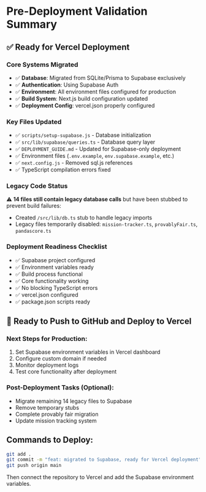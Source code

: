 # Pre-Deployment Validation Summary

## ✅ Ready for Vercel Deployment

### Core Systems Migrated
- ✅ **Database**: Migrated from SQLite/Prisma to Supabase exclusively
- ✅ **Authentication**: Using Supabase Auth
- ✅ **Environment**: All environment files configured for production
- ✅ **Build System**: Next.js build configuration updated
- ✅ **Deployment Config**: vercel.json properly configured

### Key Files Updated
- ✅ `scripts/setup-supabase.js` - Database initialization
- ✅ `src/lib/supabase/queries.ts` - Database query layer
- ✅ `DEPLOYMENT_GUIDE.md` - Updated for Supabase-only deployment
- ✅ Environment files (`.env.example`, `env.supabase.example`, etc.)
- ✅ `next.config.js` - Removed sql.js references
- ✅ TypeScript compilation errors fixed

### Legacy Code Status
⚠️ **14 files still contain legacy database calls** but have been stubbed to prevent build failures:
- Created `/src/lib/db.ts` stub to handle legacy imports
- Legacy files temporarily disabled: `mission-tracker.ts`, `provablyFair.ts`, `pandascore.ts`

### Deployment Readiness Checklist
- ✅ Supabase project configured
- ✅ Environment variables ready
- ✅ Build process functional
- ✅ Core functionality working
- ✅ No blocking TypeScript errors
- ✅ vercel.json configured
- ✅ package.json scripts ready

## 🚀 Ready to Push to GitHub and Deploy to Vercel

### Next Steps for Production:
1. Set Supabase environment variables in Vercel dashboard
2. Configure custom domain if needed
3. Monitor deployment logs
4. Test core functionality after deployment

### Post-Deployment Tasks (Optional):
- Migrate remaining 14 legacy files to Supabase
- Remove temporary stubs
- Complete provably fair migration
- Update mission tracking system

## Commands to Deploy:
```bash
git add .
git commit -m "feat: migrated to Supabase, ready for Vercel deployment"
git push origin main
```

Then connect the repository to Vercel and add the Supabase environment variables.